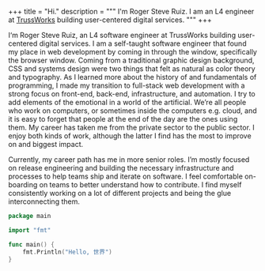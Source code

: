 +++
title = "Hi."
description = """
I'm Roger Steve Ruiz. I am an L4 engineer at <a href="https://truss.works"
class="underline hover:no-underline text-rosewater hover:text-inherit"
rel="noopener" target="_blank">TrussWorks</a> building user-centered digital
services.
"""
+++

I‘m Roger Steve Ruiz, an L4 software engineer at TrussWorks building
user-centered digital services. I am a self-taught software engineer that found
my place in web development by coming in through the window, specifically the
browser window. Coming from a traditional graphic design background, CSS and
systems design were two things that felt as natural as color theory and
typography. As I learned more about the history of and fundamentals of
programming, I made my transition to full-stack web development with a strong
focus on front-end, back-end, infrastructure, and automation. I try to add
elements of the emotional in a world of the artificial. We’re all people who
work on computers, or sometimes inside the computers e.g. cloud, and it is easy
to forget that people at the end of the day are the ones using them. My career
has taken me from the private sector to the public sector. I enjoy both kinds of
work, although the latter I find has the most to improve on and biggest impact.

Currently, my career path has me in more senior roles. I’m mostly focused on
release engineering and building the necessary infrastructure and processes to
help teams ship and iterate on software. I feel comfortable on-boarding on teams
to better understand how to contribute. I find myself consistently working on a
lot of different projects and being the glue interconnecting them.

```go
package main

import "fmt"

func main() {
	fmt.Println("Hello, 世界")
}
```
